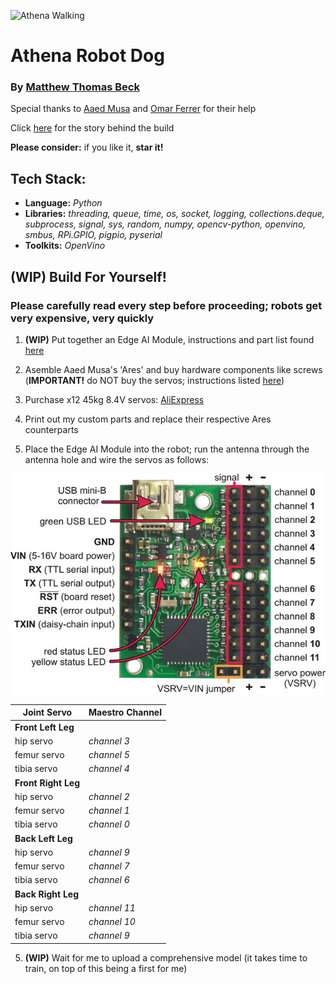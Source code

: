 ![Athena Walking](images/athena-walking-1.gif)

# Athena Robot Dog
### By [Matthew Thomas Beck](https://www.linkedin.com/in/matthewthomasbeck/)

Special thanks to [Aaed Musa](https://www.linkedin.com/in/aaedmusa/) and [Omar Ferrer](https://www.linkedin.com/in/omar-ferrer-0bb6355a/) for their help

Click [here](https://www.matthewthomasbeck.com/pages/athena.html) for the story behind the build

**Please consider:** if you like it, **star it!**

## Tech Stack:
- **Language:** *Python*
- **Libraries:** *threading, queue, time, os, socket, logging, collections.deque, subprocess, signal, sys, random, numpy, opencv-python, openvino, smbus, RPi.GPIO, pigpio, pyserial*
- **Toolkits:** *OpenVino*

## **(WIP)** Build For Yourself!
### Please carefully read every step before proceeding; robots get very expensive, very quickly

1. **(WIP)** Put together an Edge AI Module, instructions and part list found [here](https://github.com/matthewthomasbeck/Edge_AI_Module)

2. Asemble Aaed Musa's 'Ares' and buy hardware components like screws (**IMPORTANT!** do NOT buy the servos; instructions listed [here](https://www.instructables.com/3D-Printed-Robot-Dog/))

3. Purchase x12 45kg 8.4V servos: [AliExpress](https://www.aliexpress.us/item/3256808881971265.html?spm=a2g0o.productlist.main.3.6bd8OyjiOyjimW&algo_pvid=2d42210d-34c2-4142-b895-4343adc5442b&algo_exp_id=2d42210d-34c2-4142-b895-4343adc5442b-2&pdp_ext_f=%7B%22order%22%3A%2218%22%2C%22eval%22%3A%221%22%2C%22fromPage%22%3A%22search%22%7D&pdp_npi=6%40dis%21USD%2166.60%2122.14%21%21%21471.31%21156.64%21%402101effb17584197518685533ef113%2112000047801309564%21sea%21US%210%21ABX%211%210%21n_tag%3A-29910%3Bd%3A61b1bf00%3Bm03_new_user%3A-29895%3BpisId%3A5000000174221208&curPageLogUid=ddJlcghRXnfD&utparam-url=scene%3Asearch%7Cquery_from%3A%7Cx_object_id%3A1005009068286017%7C_p_origin_prod%3A)

4. Print out my custom parts and replace their respective Ares counterparts

5. Place the Edge AI Module into the robot; run the antenna through the antenna hole and wire the servos as follows:

![Alt Text](images/maestro.jpeg)

| **Joint Servo** | **Maestro Channel** |
| ----------- | ----------- |
| **Front Left Leg** |  |
| hip servo | *channel 3* |
| femur servo | *channel 5* |
| tibia servo | *channel 4* |
| **Front Right Leg** |  |
| hip servo | *channel 2* |
| femur servo | *channel 1* |
| tibia servo | *channel 0* |
| **Back Left Leg** |  |
| hip servo | *channel 9* |
| femur servo | *channel 7* |
| tibia servo | *channel 6* |
| **Back Right Leg** |  |
| hip servo | *channel 11* |
| femur servo | *channel 10* |
| tibia servo | *channel 9* |

5. **(WIP)** Wait for me to upload a comprehensive model (it takes time to train, on top of this being a first for me)